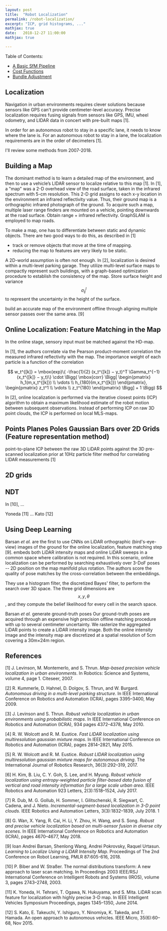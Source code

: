 ```yaml
---
layout: post
title:  "Robot Localization"
permalink: /robot-localization/
excerpt: "ICP, grid histograms, ..."
mathjax: true
date:   2018-12-27 11:00:00
mathjax: true

---
```

Table of Contents:
- [A Basic SfM Pipeline](#sfmpipeline)
- [Cost Functions](#costfunctions)
- [Bundle Adjustment](#bundleadjustment)

<a name='sfmpipeline'></a>

## Localization

Navigation in urban environments requires clever solutions because sensors like GPS can't provide centimeter-level accuracy.  Precise localization requires fusing signals from sensors like GPS, IMU, wheel odometry, and LIDAR data in concert with pre-built maps [1].

In order for an autonomous robot to stay in a specific lane, it needs to know where the lane is. For an autonomous robot to stay in a lane, the localization requirements are in the order of decimeters [1].

I'll review some methods from 2007-2018.

## Building a Map

The dominant method is to learn a detailed map of the environment, and then to use a vehicle’s LIDAR sensor to localize relative to this map [1]. In [1], a "map" was a 2-D overhead view of the road surface, taken in the infrared spectrum with 5-cm resolution. This 2-D grid assigns to each x-y location in the environment an infrared reflectivity value. Thus, their ground map is a orthographic infrared photograph of the ground. To acquire such a map, multiple laser range finders are mounted on a vehicle, pointing downwards at the road surface. Obtain range + infrared reflectivity. GraphSLAM is employed to map roads.

To make a map, one has to differentiate between static and dynamic objects. There are two good ways to do this, as described in [1]
- track or remove objects that move at the time of mapping.
- reducing the map to features are very likely to be static. 

A 2D-world assumption is often not enough. In [2], localization is desired within a multi-level parking garage. They utilize multi-level surface maps to compactly represent such buildings, with a graph-based optimization procedure to establish the consistency of the map. Store surface height and variance $$\sigma_{ij}^{l}$$ to represent the uncertainty in the height of the surface. 

build an accurate map of the environment offline through aligning multiple
sensor passes over the same area. [9]


## Online Localization: Feature Matching in the Map

In the online stage, sensory input must be matched against the HD-map.

In [1], the authors correlate via the Pearson product-moment correlation the measured infrared reflectivity with the map. The importance weight of each particle is a function of the correlation

$$
w_t^{[k]} = \mbox{exp}\{ -\frac{1}{2} (x_t^{[k]} − y_t)^T \Gamma_t^{−1} (x_t^{[k]} − y_t)\} \cdot \Bigg( \mbox{corr} \Bigg[ \begin{pmatrix} h_1(m,x_t^{[k]}) \\ \vdots \\ h_{180}(m,x_t^{[k]}) \end{pmatrix}, \begin{pmatrix} z_t^1 \\ \vdots \\ z_t^{180} \end{pmatrix} \Bigg] + 1 \Bigg)
$$

In [2], online localization is performed via the iterative closest points (ICP) algorithm to obtain a maximum likelihood estimate of the robot motion between subsequent observations. Instead of performing ICP on raw 3D point clouds, the ICP is performed on local MLS-maps.

## Points Planes Poles Gaussian Bars over 2D Grids (Feature representation method)

 point-to-plane ICP between the raw 3D LiDAR points against the 3D pre-scanned localization prior at 10Hz
particle filter method for correlating LIDAR measurements [1]


## 2D grids



## NDT 

In [10], ...


Yoneda [11] ... Kato [12]



## Using Deep Learning

Barsan *et al.* are the first to use CNNs on LiDAR orthographic (bird's-eye-view) images of the ground for the online localization, feature matching step [9].  embeds both LiDAR intensity maps
and online LiDAR sweeps in a common space where calibration is not required. In this scenario, online localization can be performed by searching exhaustively over 3-DoF poses -- 2D position on the map manifold plus rotation. The authors score the quality of pose matches by the cross-correlation between the embeddings.

They use a histogram filter, the discretized Bayes' filter, to perform the search over 3D space. The three grid dimensions are $$x,y,\theta$$, and they compute the belief likelihood for every cell in the search space.

Barsan *et al.* generate ground-truth poses 
Our ground-truth poses are acquired through an expensive high
precision offline matching procedure with up to several centimeter uncertainty. We rasterize the
aggregated LiDAR points to create a LiDAR intensity image. Both the online intensity image and
the intensity map are discretized at a spatial resolution of 5cm covering a 30m×24m region.


## References

[1] J. Levinson, M. Montemerlo, and S. Thrun. *Map-based precision vehicle localization in urban environments*. In Robotics: Science and Systems, volume 4, page 1. Citeseer, 2007.

[2] R. Kummerle, D. Hahnel, D. Dolgov, S. Thrun, and W. Burgard. *Autonomous driving in a multi-level parking structure*. In IEEE International Conference on Robotics and Automation (ICRA), pages 3395–3400, May 2009.

[3] J. Levinson and S. Thrun. *Robust vehicle localization in urban environments using probabilistic maps*. In IEEE International Conference on Robotics and Automation (ICRA), 934 pages 4372–4378, May 2010.

[4] R. W. Wolcott and R. M. Eustice. *Fast LIDAR localization using multiresolution gaussian mixture maps*. In IEEE International Conference on Robotics and Automation (ICRA), pages 2814–2821, May 2015.

[5] R. W. Wolcott and R. M. Eustice. *Robust LIDAR localization using multiresolution gaussian mixture maps for autonomous driving*. The International Journal of Robotics Research, 36(3):292–319, 2017.

[6] H. Kim, B. Liu, C. Y. Goh, S. Lee, and H. Myung. *Robust vehicle localization using entropy-weighted particle filter-based data fusion of vertical and road intensity information for a large scale urban area*. IEEE Robotics and Automation 923 Letters, 2(3):1518–1524, July 2017. 

[7] R. Dub, M. G. Gollub, H. Sommer, I. Gilitschenski, R. Siegwart, C. Cadena, and J. Nieto. *Incremental-segment-based localization in 3-D point clouds*. IEEE Robotics and Automation Letters, 3(3):1832–1839, July 2018. 1

[8] G. Wan, X. Yang, R. Cai, H. Li, Y. Zhou, H. Wang, and S. Song. *Robust and precise vehicle localization based on multi-sensor fusion in diverse city scenes*. In IEEE International Conference on Robotics and Automation (ICRA), pages 4670–4677, May 2018.

[9] Ioan Andrei Barsan, Shenlong Wang, Andrei Pokrovsky, Raquel Urtasun. *Learning to Localize Using a LiDAR Intensity Map*. Proceedings of The 2nd Conference on Robot Learning, PMLR 87:605-616, 2018.

[10] P. Biber and W. Straßer. The normal distributions transform: A new approach to laser scan matching. In Proceedings 2003 IEEE/RSJ International Conference on Intelligent Robots and Systems (IROS), volume 3, pages 2743–2748, 2003.

[11] K. Yoneda, H. Tehrani, T. Ogawa, N. Hukuyama, and S. Mita. LiDAR scan feature for localization with highly precise 3-D map. In IEEE Intelligent Vehicles Symposium Proceedings, pages 1345–1350, June 2014.

[12] S. Kato, E. Takeuchi, Y. Ishiguro, Y. Ninomiya, K. Takeda, and T. Hamada. An open approach to autonomous vehicles. IEEE Micro, 35(6):60–68, Nov 2015.






